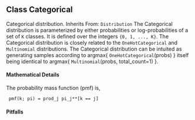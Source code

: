 ## Class Categorical
Categorical distribution.
Inherits From: `Distribution`
The Categorical distribution is parameterized by either probabilities or log-probabilities of a set of `K` classes. It is defined over the integers `{0, 1, ..., K}`.
The Categorical distribution is closely related to the `OneHotCategorical` and `Multinomial` distributions. The Categorical distribution can be intuited as generating samples according to argmax{ `OneHotCategorical`(probs) } itself being identical to argmax{ `Multinomial`(probs, total_count=1) }.
#### Mathematical Details
The probability mass function (pmf) is,

```
 pmf(k; pi) = prod_j pi_j**[k == j]
```
#### Pitfalls
